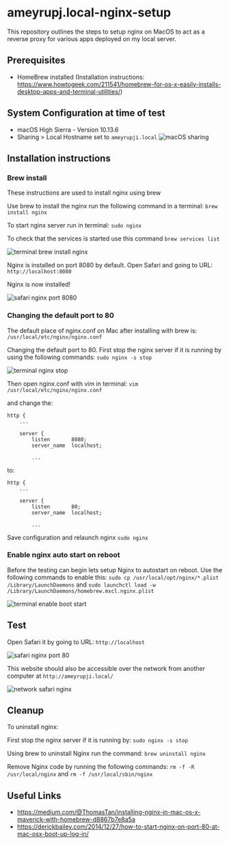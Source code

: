 # ameyrupj.local-nginx-setup

This repository outlines the steps to setup nginx on MacOS to act as a reverse proxy for various apps deployed on my local server.

## Prerequisites 

- HomeBrew installed (Installation instructions: https://www.howtogeek.com/211541/homebrew-for-os-x-easily-installs-desktop-apps-and-terminal-utilities/)

## System Configuration at time of test

- macOS High Sierra - Version 10.13.6 
- Sharing > Local Hostname set to `ameyrupji.local` ![macOS sharing](images/macos-sharing-ameyrupji.local.png)

## Installation instructions

### Brew install

These instructions are used to install nginx using brew

Use brew to install the nginx run the following command in a terminal: `brew install nginx`

To start nginx server run in terminal: `sudo nginx`

To check that the services is started use this command `brew services list`

![terminal brew install nginx](images/terminal-brew-install-nginx.png)

Nginx is installed on port 8080 by default. Open Safari and going to URL: `http://localhost:8080`

Nginx is now installed!

![safari nginx port 8080](images/safari-nginx-8080.png)


### Changing the default port to 80

The default place of nginx.conf on Mac after installing with brew is:
`/usr/local/etc/nginx/nginx.conf`

Changing the default port to 80. First stop the nginx server if it is running by using the following commands:
`sudo nginx -s stop`

![terminal nginx stop](images/terminal-nginx-stop.png)

Then open nginx.conf with vim in terminal:
`vim /usr/local/etc/nginx/nginx.conf`

and change the:

```
http {
    ...

    server {
        listen       8080;
        server_name  localhost;

        ...
```

to:

```
http {
    ...

    server {
        listen       80;
        server_name  localhost;

        ...
```

Save configuration and relaunch nginx
`sudo nginx`

### Enable nginx auto start on reboot

Before the testing can begin lets setup Nginx to autostart on reboot. Use the following commands to enable this: `sudo cp /usr/local/opt/nginx/*.plist /Library/LaunchDaemons` and 
`sudo launchctl load -w /Library/LaunchDaemons/homebrew.mxcl.nginx.plist`

![terminal enable boot start](images/terminal-nginx-enable-boot-start.png)

## Test 

Open Safari it by going to URL:
`http://localhost`

![safari nginx port 80](images/safari-nginx-80.png)

This website should also be accessible over the network from another computer at `http://ameyrupji.local/`

![network safari nginx](images/network-safari-nginx.png)



## Cleanup

To uninstall nginx:

First stop the nginx server if it is running by:
`sudo nginx -s stop`

Using brew to uninstall Nginx run the command: 
`brew uninstall nginx`

Remove Nginx code by running the following commands:
`rm -f -R /usr/local/nginx` and `rm -f /usr/local/sbin/nginx`


## Useful Links

- https://medium.com/@ThomasTan/installing-nginx-in-mac-os-x-maverick-with-homebrew-d8867b7e8a5a
- https://derickbailey.com/2014/12/27/how-to-start-nginx-on-port-80-at-mac-osx-boot-up-log-in/
